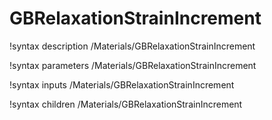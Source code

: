 <!-- MOOSE Documentation Stub: Remove this when content is added. -->

# GBRelaxationStrainIncrement
!syntax description /Materials/GBRelaxationStrainIncrement

!syntax parameters /Materials/GBRelaxationStrainIncrement

!syntax inputs /Materials/GBRelaxationStrainIncrement

!syntax children /Materials/GBRelaxationStrainIncrement
